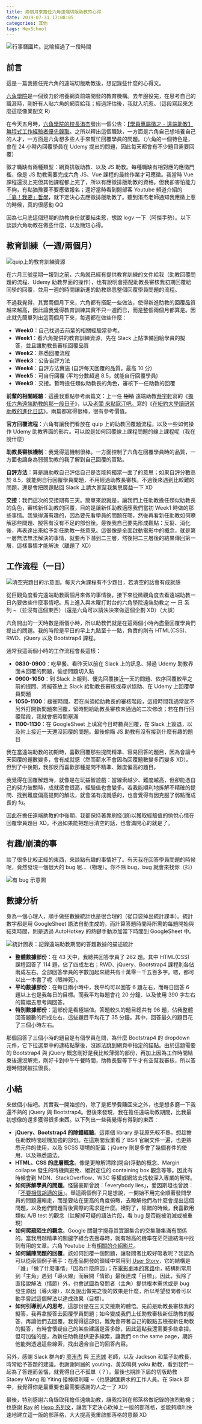 ```yaml
---
title: 兩個月來擔任六角遠端切版助教的心得
date: 2019-07-31 17:08:05
categories: 其他
tags: HexSchool
---
```


![行事曆圖片。比喻經過了一段時間](https://i.imgur.com/MSsiq4T.png)

## 前言

這是一篇我擔任完六角的遠端切版助教後，想記錄些什麼的心得文。

[六角學院](https://www.facebook.com/hexschool/)是一個致力於培養網頁前端開發的教育機構。去年服役完，在思考自己的職涯時，剛好有人貼六角的網頁給我；經過評估後，我就入坑惹。（這段寫起來怎麼這麼像業配文 R）

在今天五月時，[六角學院的校長洧杰](https://www.facebook.com/sfismy)發出一個公告：[【學員專屬徵才 - 遠端助教】無程式工作經驗者優先錄取](https://www.hexschool.com/2019/05/13/2019-05-13-remote-jobs/)。之所以釋出這個職缺，一方面是六角自己想培養自己的人才，一方面是六角想多些人手來幫忙回覆學員的問題。（六角的一個特色是，會在 24 小時內回覆學員在 Udemy 提出的問題，因此每天都會有不少題目需要回覆）

徵才職缺有兩種類型：網頁排版助教、以及 JS 助教。每種職缺有相對應的應徵門檻，像是 JS 助教需要完成六角 JS、Vue 課程的最終作業才可應徵。我當時 Vue 課程還沒上完但其他課程都上完了，所以有應徵排版助教的資格。但我卻害怕能力不夠，有點猶豫要不要應徵報名；還好當時看到閱部客 Youtube 頻道介紹的[「靠！我要」哲學](https://www.youtube.com/watch?v=RKh0gQWxws8&feature=youtu.be&t=529)，就下定決心去應徵排版助教了。聽到洧杰老師通知我應徵上惹的時候，真的很感動 QQ

因為七月底這個短期的助教身份就要結束惹，想說 logv 一下（阿傑手勢）。以下談談六角助教在做些什麼，以及簡短心得。

<!-- more -->

## 教育訓練（一週/兩個月）

![quip上的教育訓練資源](https://i.imgur.com/85hlFyJ.png)

在六月三號星期一報到之前，六角就已經有提供教育訓練的文件給我（助教回覆問題的流程、Udemy 助教界面的操作），也有說明會搭配助教長審核我初期回覆給同學的回覆，並用一週的時間讓新進的助教熟悉整個回覆學員問題的流程。

不過我覺得，其實兩個月下來，六角都有搭配一些做法，使得新進助教的回覆品質越來越高，因此讓我覺得教育訓練其實不只一週而已，而是整個兩個月都算是。因此就先簡單列出這兩個月下來，每週都在做些什麼：

* **Week0**：自己找過去前輩的相關經驗當參考。
* **Week1**：看六角提供的教育訓練資源，先在 Slack 上貼準備回給學員的擬答，並且讓助教長審核回覆品質
* **Week2**：熟悉回覆流程
* **Week3**：公告自評方法
* **Week4**：自評方法實施 (自評每天回覆的品質。最高 10 分)
* **Week5**：可自行回覆 (平均分數超過 8.5，就能自行回覆學員)
* **Week9**：交接。暫時擔任類似助教長的角色，審核下一任助教的回覆

**前輩的相關經驗**：這邊我重點參考兩篇文：上一任 ~~樹精~~ 遠端助教[蔡宇軒](https://www.facebook.com/profile.php?id=1848693276)寫的《[擔任六角遠端助教的那一段日子](https://pvt5r486.github.io/note/20190524/3138494786/)》，以及[老闆 來點寇汀吧。](https://www.facebook.com/bosscodingplease/)寫的《[在紐約大學讀研當助教的進化日誌](https://medium.com/在紐約大學讀研當助教的進化日誌-b5f0d604201a)》。兩篇都寫得很棒，很有參考價值。

**官方回覆流程**：六角有讓我們看放在 quip 上的助教回覆題流程，以及一些如何操作 Udemy 助教界面的影片。可以說是如何回覆線上課程問題的線上課程呢（我在說什麼）

**助教長審核機制**：我覺得這機制很棒。一方面控制了六角在回覆學員時的品質，一方面也讓身為弱弱助教的我了解到自己回覆的盲點。

**自評方法**：算是讓助教自己評估自己是否能夠獨當一面了的意思；如果自評分數高於 8.5，就能夠自行回覆學員問題，不用經過助教長審核。不過後來遇到比較難的問題，還是會把問題貼回 Slack 上請大家幫我集思廣益一下 XD

**交接**：我們這次的交接期有三天。簡單來說就是，讓我們上任助教擔任類似助教長的角色，審核新任助教的回覆，目的是讓新任助教適應我們當初 Week1 時做的那些事情。我覺得滿有趣的，因為要先看學員的問題在哪，然後再看新任助教如何瞭解那些問題、擬答有沒有不足的部份後。最後我自己要先形成觀點：反芻、消化後，再表達出來給予新任助教一些意見。這很像是全面啟動電影中的概念，就是第一層無法無法解決的事情，就要再下潛到二三層，然後把二三層後的結果傳回第一層，這樣事情才能解決（離題了 XD）

## 工作流程（一日）

![清空完題目的示意圖。每天六角課程有不少題目，若清空的話會有成就感](https://i.imgur.com/yCtzpFs.png)
<!-- ![清空完題目的示意圖。每天六角課程有不少題目，若清空的話會有成就感](https://i.imgur.com/VtZ33f3.png) -->

從巨觀角度看完遠端助教兩個月來做的事情後，接下來從微觀角度去看遠端助教一日內要做些什麼事情吧。馬上進入與木曜打對台的六角學院遠端助教之 一 日 系 列 ~（並沒有這個東西）（還是六角可以請泱泱來做這個企劃 XD）（大誤）

六角開出的一天時數是兩個小時，所以助教們就是在這兩個小時內盡量回覆學員們提出的問題。我的時段是平日的早上九點至十一點，負責的則有 HTML(CSS)、RWD、jQuery 以及 Bootstrap4 課程。

通常我這兩個小時的工作流程會長這樣：

* **0830-0900**：吃早餐、看昨天以前在 Slack 上的訊息、掃過 Udemy 助教界面未回覆的問題，偷想問題切入點
* **0900-1050**：到 Slack 上報到、優先回覆接近一天的問題、依序回覆較早之前的提問、將擬答放上 Slack 給助教長審核或尋求協助、在 Udemy 上回覆學員問題
* **1050-1100**：緩衝時間。若在尚須給助教長的審核階段，這段時間我通常就不另外打開新問題來回覆，留時間給助教長審核未通過的二次修改；若在自行回覆階段，我就會把時間塞滿
* **1100-1130**：在 GoogleSheet 上填寫今日時數與回覆，在 Slack 上簽退，以及附上接近一天還沒回覆的問題。最後偷瞄 JS 助教有沒有接到什麼有趣的題目

我在當遠端助教的初期時，喜歡回覆那些提問精準、容易回答的題目，因為會讓今天回覆的題數變多，會有成就感（然而薪水不會因為回覆題數變多而變多 XD）。但到了中後期，我卻反而喜歡那種提問不精準、難度偏高的題目。

我覺得在回覆解題時，就像是在玩益智遊戲：當線索越少、難度越高，但卻能憑自己的努力破關時，成就感會很高，經驗值也會變多。若我能順利地拆解不精確的提問、找到難度偏高提問的解法，就會滿有成就感的，也會覺得有因克服了弱點而成長的 fu。

因此在擔任遠端助教的中後期，我都保持著靠刷怪(題)以獲取經驗值的愉悅心情在回覆學員題目 XD。不過如果能把題目清空的話，也會滿開心的就是了。

## 有趣/崩潰的事

談了很多比較正經的東西，來談點有趣的事情好了。有天我在回答學員問題的時候呢，竟然發現一個很大的 bug 呢…（物理）。你不除 bug，bug 就會來找你（抖）

![有 bug 示意圖](https://imgur.com/LdHWO79.png)

## 數據分析

身為一個心理人，順手做些數據統計也是很合理的（從口袋掉出統計課本）。統計數字都是用 GoogleSheet 語法自動生成的，而計算答題時間時所需的每題開始與結束時間，則是透過 AutoHotkey 的熱鍵手動添加當下時間到 GoogleSheet 中。

<!-- ![統計圖表：記錄遠端助教期間的答題數據的描述統計](https://i.imgur.com/BPsP9xn.png) -->
![統計圖表：記錄遠端助教期間的答題數據的描述統計](https://i.imgur.com/b2vSajc.png)

* **整體數據部份**：在 43 天中，我總共回答學員了 262 題。其中 HTML(CSS) 課程回答了 114 題，佔了四成左右；RWD、jQuery、Bootstrap4 課程則各佔兩成左右。全部回答學員的字數加起來總共有十萬零一千五百多字。嗯，都可以出一本書了呢（眼神死）。
* **平均數據部份**：在每日兩小時中，我平均可以回答 6 題左右，而每日回答 6 題以上也是我每日的目標。而我平均每題會花 20 分鐘、以及使用 390 字左右的篇幅去思考與回答。
* **特別數據部份**：這部份是看極端值。答題較久的題目總共有 96 題，佔我整體回答題數的四成左右，這些題目平均花了 35 分鐘。其中，回答最久的題目花了三個小時左右。

那個回答了三個小時的題目是有個學員在問，為什麼 Bootstrap4 的 dropdown 元件，它下拉選單中的連結點擊後，沒辦法跳到網頁中指定的錨點。由於這題需要的 Bootstrap4 與 jQuery 概念剛好是我比較薄弱的部份，再加上因為工作時間結束後還沒解完，剛好卡到中午午餐時間，助教長要等下午才有空幫我審核，所以答題時間就被拉很長。

## 小結

來做個小結吧。其實我一開始想的，除了是把學費賺回來之外，也是想多磨一下我還不熟的 jQuery 與 Bootstrap4。但後來發現，我在擔任遠端助教期間，比我最初想像的還多獲得很多東西。以下列出一些我覺得有得到的東西：

* **jQuery、Bootstrap4 的除錯經驗**。這兩個 library 是我原先較不熟，想趁擔任助教時間趁機加強的部份。在這期間我重看了 BS4 官網文件一遍，也更熟悉元件的使用，以及 SCSS 環境的配置；jQuery 則是多會了幾個套件的使用，以及熟悉語法。
* **HTML、CSS 的底層概念**。像是更瞭解清除(閉合)浮動的概念、Margin collapse 發生的時機與避免、絕對定位的 containing box 觀念等等。因此有時候會到 MDN、StackOverflow、W3C 等權威網站去找較深入專業的解釋。
* **如何拆解學員的問題**。怪醫豪斯曾說：「everybody lies」，愛因斯坦也曾說：「[不要相信胡適的話](https://www.plurk.com/p/l4sau1)」。舉這兩個例子只是想說，一開始不用完全順著發問學員的問題邏輯走，而是要站在更高的角度俯瞰，去瞭解他們為什麼會提出這個問題，以及他們問題背後實際的需求是什麼。襖對了，除錯的時候，我喜歡用類似 A/B test 的觀念（註解掉可疑的語法片段，看 bug 是否能被消滅或被重現）
* **如何爬疏陌生的觀念**。Google 關鍵字搜尋其實跟集合的交集聯集滿有關係的。當我用越精準的關鍵字組合去搜尋時，就有越高的機率在茫茫連結海中找到有用的文章。六角 Youtube 上有[相關的介紹影片](https://www.youtube.com/watch?v=DBjRl7IXNiQ)。
* **如何鋪陳問題的回覆**。該如何回覆一個問題，讓發問者比較好吸收呢？我認為可以從兩個例子著手：在產品開發的領域中常用到 [User Story](https://youtu.be/BHR9fRXAsjI?t=510)，它的結構是「誰」「做了什麼事情」「因為什麼原因」；在[電影劇本的套路中](https://www.facebook.com/watch/?v=426615371269235)，結構則常用到「主角」遇到「導火線」而展開「情節」最後達成「目標」。因此，我除了直接說解法（情節）外，也會試圖為發問者（主角）提供根本需求或是 bug 發生原因（導火線），以及說出做完之後的效果是什麼，所以希望發問者可以動手嘗試這個解法以達成效果（目標）。
* **如何引導別人的思考**。這部份是在三天交接期的體悟。先前是助教長審核我的擬答，我再拿擬答去回覆學員問題；如今變成我們上任助教審核新任助教的擬答，再讓他們去回覆。我覺得這部份，難免會帶著自己的觀點去檢視新任助教的擬答，有時會懷疑自己的某些建議是否多餘，因此這點我還需要多些拿捏。但可加強的是，為新任助教提供更多線索，讓我們 on the same page，期許他能夠透過這些線索，找出適合自己的回答內容。


另外，感謝 Slack 群內的 [廖洧杰](https://www.facebook.com/sfismy) 與 [王志誠](https://www.facebook.com/chihcheng.wang.3) 老師，以及 Jackson 和葉子助教長，時常給予答題的建議。也謝謝同屆的 youting、黃英鳴與 yoku 助教，看到我們一起為了答題而苦惱，就覺得自己不孤單（？）。最後也期許下屆的切版助教 Stacey Wang 和 Yiting 接棒順利囉 ~（也感謝匯薪水的工作人員。在 Slack 群中，我覺得你是最重要也最需要感謝的人之一了 XD）

最後，特別感謝六角錄取我擔任遠端助教，讓我找到在部落格做記錄的強烈動機；也感謝 [Ray](https://www.facebook.com/HsiangFeng.hf) 的 [Hexo 系列文](https://hsiangfeng.github.io/categories/hexo/)，讓我下定決心砍掉上一版的部落格，並能夠順利快速地建立這一版的部落格，大大提高我重啟部落格的意願 XD
